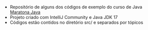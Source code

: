 - Repositório de alguns dos códigos de exemplo do curso de Java [Maratona Java](https://youtube.com/playlist?list=PL62G310vn6nFIsOCC0H-C2infYgwm8SWW&si=NdKkIRALwqkrLY-s)
- Projeto criado com IntelliJ Community e Java JDK 17
- Códigos estão contidos no diretório src/ e separados por tópicos